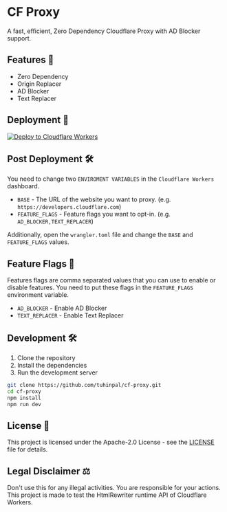 # CF Proxy

A fast, efficient, Zero Dependency Cloudflare Proxy with AD Blocker support.

## Features 📖

- Zero Dependency
- Origin Replacer
- AD Blocker
- Text Replacer

## Deployment 🚀

[![Deploy to Cloudflare Workers](https://deploy.workers.cloudflare.com/button)](https://deploy.workers.cloudflare.com/?url=https://github.com/tuhinpal/cf-proxy)

## Post Deployment 🛠️

You need to change two `ENVIROMENT VARIABLES` in the `Cloudflare Workers` dashboard.

- `BASE` - The URL of the website you want to proxy. (e.g. `https://developers.cloudflare.com`)
- `FEATURE_FLAGS` - Feature flags you want to opt-in. (e.g. `AD_BLOCKER,TEXT_REPLACER`)

Additionally, open the `wrangler.toml` file and change the `BASE` and `FEATURE_FLAGS` values.

## Feature Flags 🚩

Features flags are comma separated values that you can use to enable or disable features. You need to put these flags in the `FEATURE_FLAGS` environment variable.

- `AD_BLOCKER` - Enable AD Blocker
- `TEXT_REPLACER` - Enable Text Replacer

## Development 🛠️

1. Clone the repository
2. Install the dependencies
3. Run the development server

```bash
git clone https://github.com/tuhinpal/cf-proxy.git
cd cf-proxy
npm install
npm run dev
```

## License 📝

This project is licensed under the Apache-2.0 License - see the [LICENSE](LICENSE) file for details.

## Legal Disclaimer ⚖️

Don't use this for any illegal activities. You are responsible for your actions. This project is made to test the HtmlRewriter runtime API of Cloudflare Workers.
